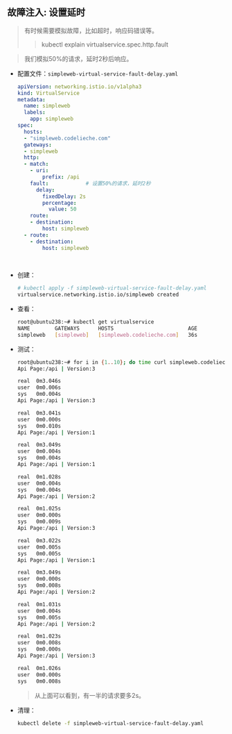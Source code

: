 ## 故障注入: 设置延时

> 有时候需要模拟故障，比如超时，响应码错误等。
>
> > kubectl explain virtualservice.spec.http.fault



> 我们模拟50%的请求，延时2秒后响应。

- 配置文件：`simpleweb-virtual-service-fault-delay.yaml`

  ```yaml
  apiVersion: networking.istio.io/v1alpha3
  kind: VirtualService
  metadata:
    name: simpleweb
    labels:
      app: simpleweb
  spec:
    hosts:
    - "simpleweb.codelieche.com"
    gateways:
    - simpleweb
    http:
    - match:
      - uri:
          prefix: /api
      fault:            # 设置50%的请求，延时2秒
        delay:
          fixedDelay: 2s
          percentage: 
            value: 50
      route:
      - destination:
          host: simpleweb
    - route:
      - destination:
          host: simpleweb
      
        
  ```

- 创建：

  ```bash
  # kubectl apply -f simpleweb-virtual-service-fault-delay.yaml
  virtualservice.networking.istio.io/simpleweb created
  ```

- 查看：

  ```bash
  root@ubuntu238:~# kubectl get virtualservice
  NAME        GATEWAYS      HOSTS                        AGE
  simpleweb   [simpleweb]   [simpleweb.codelieche.com]   36s
  ```

- 测试：

  ```bash
  root@ubuntu238:~# for i in {1..10}; do time curl simpleweb.codelieche.com/api; done
  Api Page:/api | Version:3
  
  real	0m3.046s
  user	0m0.006s
  sys	0m0.004s
  Api Page:/api | Version:3
  
  real	0m3.041s
  user	0m0.000s
  sys	0m0.010s
  Api Page:/api | Version:1
  
  real	0m3.049s
  user	0m0.004s
  sys	0m0.004s
  Api Page:/api | Version:1
  
  real	0m1.028s
  user	0m0.004s
  sys	0m0.004s
  Api Page:/api | Version:2
  
  real	0m1.025s
  user	0m0.000s
  sys	0m0.009s
  Api Page:/api | Version:3
  
  real	0m3.022s
  user	0m0.005s
  sys	0m0.005s
  Api Page:/api | Version:1
  
  real	0m3.049s
  user	0m0.000s
  sys	0m0.008s
  Api Page:/api | Version:2
  
  real	0m1.031s
  user	0m0.004s
  sys	0m0.005s
  Api Page:/api | Version:2
  
  real	0m1.023s
  user	0m0.008s
  sys	0m0.000s
  Api Page:/api | Version:3
  
  real	0m1.026s
  user	0m0.000s
  sys	0m0.008s
  ```

  > 从上面可以看到，有一半的请求要多2s。

- 清理：

  ```bash
  kubectl delete -f simpleweb-virtual-service-fault-delay.yaml
  ```

  